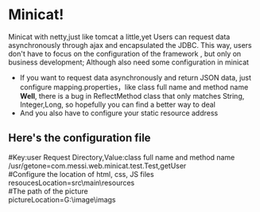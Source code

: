 # Minicat!

Minicat with netty,just like tomcat a little,yet Users can request data asynchronously through ajax and encapsulated the JDBC.
This way, users don't have to focus on the configuration of the framework , but only on business development; Although also need some configuration in minicat

 - If you want to request data asynchronously and return JSON data, just configure mapping.properties，like class full name and method name
**Well**, there is a bug in ReflectMethod class that only matches String, Integer,Long, so hopefully you can find a better way to deal
 - And you also have to configure your static resource address

## Here's the configuration file

#Key:user Request Directory,Value:class full name and method name  
/usr/getone=com.messi.web.minicat.test.Test,getUser  
#Configure the location of html, css, JS files  
resoucesLocation=src\\main\\resources  
#The path of the picture  
pictureLocation=G:\\image\\imags

